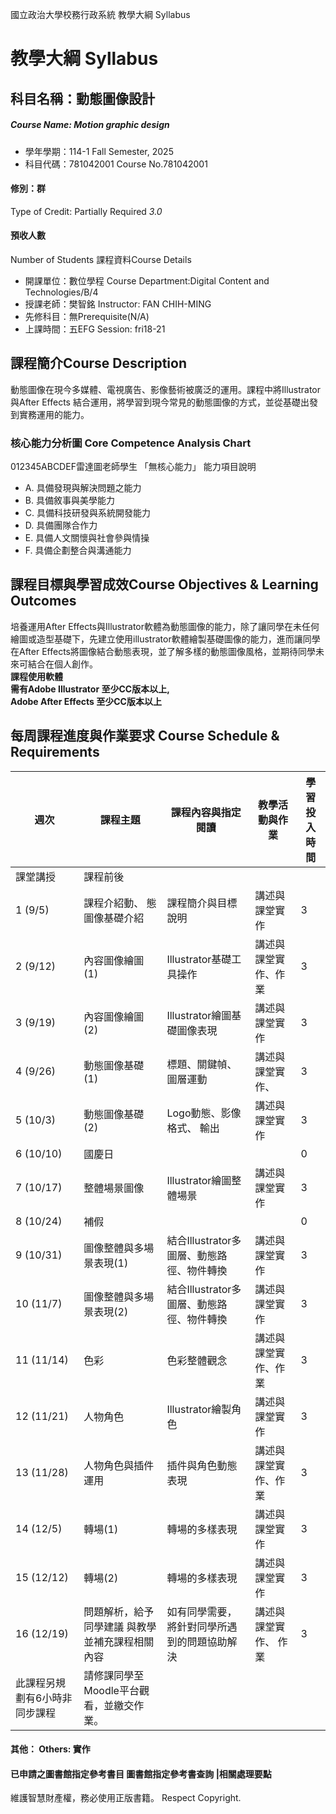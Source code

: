 國立政治大學校務行政系統 教學大綱 Syllabus
# 教學大綱 Syllabus
##  科目名稱：動態圖像設計
#####  Course Name: Motion graphic design
  * 學年學期：114-1 Fall Semester, 2025 
  * 科目代碼：781042001 Course No.781042001
#### 修別：群
Type of Credit: Partially Required 
_3.0_
#### 預收人數
Number of Students
課程資料Course Details
  * 開課單位：數位學程 Course Department:Digital Content and Technologies/B/4 
  * 授課老師：樊智銘 Instructor: FAN CHIH-MING 
  * 先修科目：無Prerequisite(N/A)
  * 上課時間：五EFG Session: fri18-21
##  課程簡介Course Description
動態圖像在現今多媒體、電視廣告、影像藝術被廣泛的運⽤。課程中將Illustrator與After Effects 結合運用，將學習到現今常見的動態圖像的方式，並從基礎出發到實務運用的能力。
###  核心能力分析圖 Core Competence Analysis Chart
012345ABCDEF雷達圖老師學生
「無核心能力」 
能力項目說明
  * A. 具備發現與解決問題之能力
  * B. 具備敘事與美學能力
  * C. 具備科技研發與系統開發能力
  * D. 具備團隊合作力
  * E. 具備人文關懷與社會參與情操
  * F. 具備企劃整合與溝通能力
##  課程目標與學習成效Course Objectives & Learning Outcomes 
培養運⽤After Effects與Illustrator軟體為動態圖像的能⼒，除了讓同學在未任何繪圖或造型基礎下，先建立使用illustrator軟體繪製基礎圖像的能力，進而讓同學在After Effects將圖像結合動態表現，並了解多樣的動態圖像⾵格，並期待同學未來可結合在個⼈創作。  
**課程使用軟體  
需有Adobe Illustrator 至少CC版本以上,  
Adobe After Effects 至少CC版本以上**
##  每周課程進度與作業要求 Course Schedule & Requirements
週次 |  課程主題 |  課程內容與指定閱讀 |  教學活動與作業 |  學習投入時間  
---|---|---|---|---  
課堂講授 |  課程前後  
1 (9/5) |  課程介紹動、 態圖像基礎介紹 |  課程簡介與目標說明 |  講述與課堂實作 |  3 |  0  
2 (9/12) |  內容圖像繪圖(1) |  Illustrator基礎工具操作 |  講述與課堂實作、作業 |  3 |  4.5  
3 (9/19) |  內容圖像繪圖(2) |  Illustrator繪圖基礎圖像表現 |  講述與課堂實作 |  3 |  4.5  
4 (9/26) |  動態圖像基礎(1) |  標題、關鍵幀、圖層運動 |  講述與課堂實作、 |  3 |  4.5  
5 (10/3) |  動態圖像基礎(2) |  Logo動態、影像格式、 輸出 |  講述與課堂實作 |  3 |  4.5  
6 (10/10) |  國慶日 |  |  |  0 |  2  
7 (10/17) |  整體場景圖像 |  Illustrator繪圖整體場景 |  講述與課堂實作 |  3 |  4.5  
8 (10/24) |  補假 |  |  |  0 |  2  
9 (10/31) |  圖像整體與多場景表現(1) |  結合Illustrator多圖層、動態路徑、物件轉換 |  講述與課堂實作 |  3 |  4.5  
10 (11/7) |  圖像整體與多場景表現(2) |  結合Illustrator多圖層、動態路徑、物件轉換 |  講述與課堂實作 |  3 |  4.5  
11 (11/14) |  色彩 |  色彩整體觀念 |  講述與課堂實作、作業 |  3 |  4.5  
12 (11/21) |  人物角色 |  Illustrator繪製角色 |  講述與課堂實作 |  3 |  4.5  
13 (11/28) |  人物角色與插件運用 |  插件與角色動態表現 |  講述與課堂實作、作業 |  3 |  4.5  
14 (12/5) |  轉場(1) |  轉場的多樣表現 |  講述與課堂實作 |  3 |  4.5  
15 (12/12) |  轉場(2) |  轉場的多樣表現 |  講述與課堂實作 |  3 |  4.5  
16 (12/19) |  問題解析，給予同學建議 與教學並補充課程相關內容 |  如有同學需要，將針對同學所遇到的問題協助解決 |  講述與課堂實作、 作業 |  3 |  4.5  
|  此課程另規劃有6小時非同步課程 |  請修課同學至Moodle平台觀看，並繳交作業。 |  |  |   
####  其他： Others: 實作 
####  已申請之圖書館指定參考書目  圖書館指定參考書查詢 |相關處理要點
維護智慧財產權，務必使用正版書籍。 Respect Copyright.